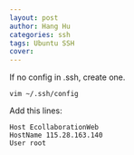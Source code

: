 ```yaml
---
layout: post
author: Hang Hu
categories: ssh
tags: Ubuntu SSH 
cover: 
---
```


If no config in .ssh, create one.

```
vim ~/.ssh/config
```

Add this lines:

```
Host EcollaborationWeb                                                      
HostName 115.28.163.140
User root
```
